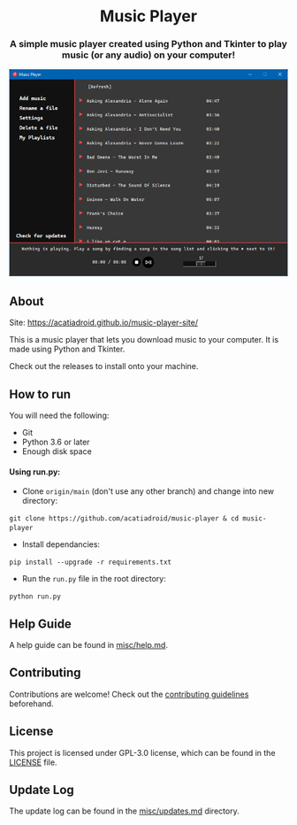 <h1 align="center">Music Player</h1>
<h3 align="center">A simple music player created using Python and Tkinter to play music (or any audio) on your computer!</h3>

<div style="text-align: center;">

![Demo](../misc/demo.png "Demo")

</div>

## About
Site: https://acatiadroid.github.io/music-player-site/

This is a music player that lets you download music to your computer. It is made using Python and Tkinter.

Check out the releases to install onto your machine.

## How to run
You will need the following:
* Git
* Python 3.6 or later
* Enough disk space

#### Using run.py:
* Clone `origin/main` (don't use any other branch) and change into new directory:

```git clone https://github.com/acatiadroid/music-player & cd music-player```

* Install dependancies:

```pip install --upgrade -r requirements.txt```

* Run the `run.py` file in the root directory:

```python run.py```

## Help Guide
A help guide can be found in [misc/help.md](https://github.com/acatiadroid/music-player/blob/main/misc/help.md).

## Contributing
Contributions are welcome! Check out the [contributing guidelines](https://github.com/acatiadroid/wantstoparty/blob/main/.github/CONTRIBUTING.md) beforehand.

## License
This project is licensed under GPL-3.0 license, which can be found in the [LICENSE](https://github.com/acatiadroid/music-player/blob/main/LICENSE) file.

## Update Log
The update log can be found in the [misc/updates.md](https://github.com/acatiadroid/music-player/blob/main/misc/updates.md) directory.